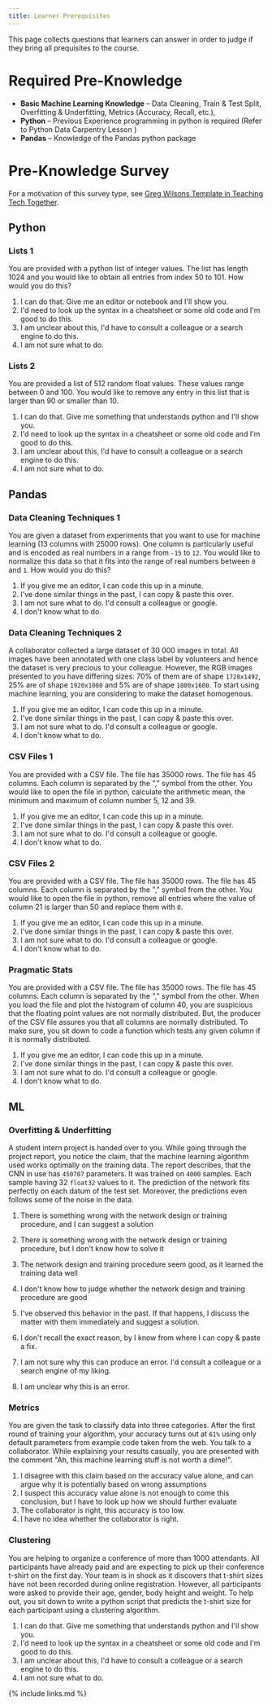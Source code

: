 ```yaml
---
title: Learner Prerequisites
---
```


This page collects questions that learners can answer in order to judge if they bring all prequisites to the course. 

# Required Pre-Knowledge

- **Basic Machine Learning Knowledge** – Data Cleaning, Train & Test Split, Overfitting & Underfitting, Metrics (Accuracy, Recall, etc.),
- **Python** – Previous Experience programming in python is required (Refer to Python Data Carpentry Lesson )
- **Pandas** – Knowledge of the Pandas python package

# Pre-Knowledge Survey

For a motivation of this survey type, see [Greg Wilsons Template in Teaching Tech Together](https://teachtogether.tech/en/index.html#s:checklists-preassess).

## Python

### Lists 1

You are provided with a python list of integer values. The list has length 1024 and you would like to obtain all entries from index 50 to 101. How would you do this? 

1. I can do that. Give me an editor or notebook and I'll show you.
2. I'd need to look up the syntax in a cheatsheet or some old code and I'm good to do this.
3. I am unclear about this, I'd have to consult a colleague or a search engine to do this.
4. I am not sure what to do.


### Lists 2

You are provided a list of 512 random float values. These values range between 0 and 100. You would like to remove any entry in this list that is larger than 90 or smaller than 10. 

1. I can do that. Give me something that understands python and I'll show you.
2. I'd need to look up the syntax in a cheatsheet or some old code and I'm good to do this.
3. I am unclear about this, I'd have to consult a colleague or a search engine to do this.
4. I am not sure what to do.


## Pandas

### Data Cleaning Techniques 1

You are given a dataset from experiments that you want to use for machine learning (13 columns with 25000 rows). One column is particularly useful and is encoded as real numbers in a range from `-15` to `12`. You would like to normalize this data so that it fits into the range of real numbers between `0` and `1`. How would you do this?

1. If you give me an editor, I can code this up in a minute.
2. I've done similar things in the past, I can copy & paste this over.
3. I am not sure what to do. I'd consult a colleague or google.
4. I don't know what to do.

### Data Cleaning Techniques 2

A collaborator collected a large dataset of 30 000 images in total. All images have been annotated with one class label by volunteers and hence the dataset is very precious to your colleague. However, the RGB images presented to you have differing sizes: 70% of them are of shape `1728x1492`, 25% are of shape `1920x1080` and 5% are of shape `1800x1600`. To start using machine learning, you are considering to make the dataset homogenous.

1. If you give me an editor, I can code this up in a minute.
2. I've done similar things in the past, I can copy & paste this over.
3. I am not sure what to do. I'd consult a colleague or google.
4. I don't know what to do.

### CSV Files 1

You are provided with a CSV file. The file has 35000 rows. The file has 45 columns. Each column is separated by the "," symbol from the other. You would like to open the file in python, calculate the arithmetic mean, the minimum and maximum of column number 5, 12 and 39.   

1. If you give me an editor, I can code this up in a minute.
2. I've done similar things in the past, I can copy & paste this over.
3. I am not sure what to do. I'd consult a colleague or google.
4. I don't know what to do.

### CSV Files 2

You are provided with a CSV file. The file has 35000 rows. The file has 45 columns. Each column is separated by the "," symbol from the other. You would like to open the file in python, remove all entries where the value of column 21 is larger than 50 and replace them with `0`.  

1. If you give me an editor, I can code this up in a minute.
2. I've done similar things in the past, I can copy & paste this over.
3. I am not sure what to do. I'd consult a colleague or google.
4. I don't know what to do.

### Pragmatic Stats 

You are provided with a CSV file. The file has 35000 rows. The file has 45 columns. Each column is separated by the "," symbol from the other. When you load the file and plot the histogram of column 40, you are suspicious that the floating point values are not normally distributed. But, the producer of the CSV file assures you that all columns are normally distributed. To make sure, you sit down to code a function which tests any given column if it is normally distributed. 

1. If you give me an editor, I can code this up in a minute.
2. I've done similar things in the past, I can copy & paste this over.
3. I am not sure what to do. I'd consult a colleague or google.
4. I don't know what to do.


## ML

### Overfitting & Underfitting

A student intern project is handed over to you. While going through the project report, you notice the claim, that the machine learning algorithm used works optimally on the training data. The report describes, that the CNN in use has `450707` parameters. It was trained on `4000` samples. Each sample having 32 `float32` values to it. The prediction of the network fits perfectly on each datum of the test set. Moreover, the predictions even follows some of the noise in the data. 

1. There is something wrong with the network design or training procedure, and I can suggest a solution
2. There is something wrong with the network design or training procedure, but I don't know how to solve it
3. The network design and training procedure seem good, as it learned the training data well
4. I don't know how to judge whether the network design and training procedure are good

1. I've observed this behavior in the past. If that happens, I discuss the matter with them immediately and suggest a solution.
2. I don't recall the exact reason, by I know from where I can copy & paste a fix.
3. I am not sure why this can produce an error. I'd consult a colleague or a search engine of my liking.
4. I am unclear why this is an error.

### Metrics

You are given the task to classify data into three categories. After the first round of training your algorithm, your accuracy turns out at `61%` using only default parameters from example code taken from the web. You talk to a collaborator. While explaining your results casually, you are presented with the comment "Ah, this machine learning stuff is not worth a dime!". 

1. I disagree with this claim based on the accuracy value alone, and can argue why it is potentially based on wrong assumptions
2. I suspect this accuracy value alone is not enough to come this conclusion, but I have to look up how we should further evaluate
3. The collaborator is right, this accuracy is too low.
4. I have no idea whether the collaborator is right.

### Clustering

You are helping to organize a conference of more than 1000 attendants. All participants have already paid and are expecting to pick up their conference t-shirt on the first day. Your team is in shock as it discovers that t-shirt sizes have not been recorded during online registration. However, all participants were asked to provide their age, gender, body height and weight. To help out, you sit down to write a python script that predicts the t-shirt size for each participant using a clustering algorithm.

1. I can do that. Give me something that understands python and I'll show you.
2. I'd need to look up the syntax in a cheatsheet or some old code and I'm good to do this.
3. I am unclear about this, I'd have to consult a colleague or a search engine to do this.
4. I am not sure what to do.

{% include links.md %}
